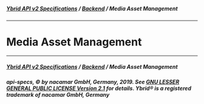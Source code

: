 ##### [**Ybrid API v2 Specifications**](../../) / [**Backend**](../) / Media Asset Management
---

# Media Asset Management


---
##### [**Ybrid API v2 Specifications**](../../) / [**Backend**](../) / Media Asset Management
##### api-specs, © by nacamar GmbH, Germany, 2019. See [GNU LESSER GENERAL PUBLIC LICENSE Version 2.1](/LICENSE) for details. Ybrid® is a registered trademark of nacamar GmbH, Germany 

